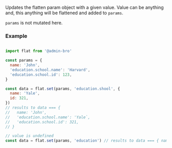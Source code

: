 Updates the flatten param object with a given value. Value can be anything and, this anything will
be flattened and added to `params`.

`params` is not mutated here.


### Example

```javascript

import flat from '@admin-bro'

const params = {
  name: 'John',
  'education.school.name': 'Harvard',
  'education.school.id': 123,
}

const data = flat.set(params, 'education.shool', {
  name: 'Yale',
  id: 321,
})
// results to data === {
//   name: 'John',
//   'education.school.name': 'Yale`,
//   'education.school.id': 321,
// }

// value is undefined
const data = flat.set(params, 'education') // results to data === { name: 'John' }
```